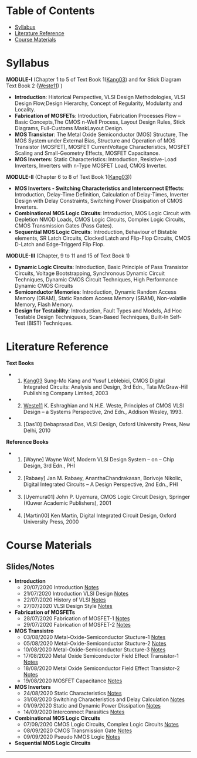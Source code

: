 # Table of Contents
- [Syllabus](#Syllabus)
- [Literature Reference](#Literature-Reference)
- [Course Materials](#Class-Material)

# Syllabus
**MODULE-I** (Chapter 1 to 5 of Text Book 1([Kang03]) and for Stick Diagram Text Book 2 ([Weste11]) )
- **Introduction**: Historical Perspective, VLSI Design Methodologies, VLSI Design Flow,Design
Hierarchy, Concept of Regularity, Modularity and Locality.
- **Fabrication of MOSFETs**: Introduction, Fabrication Processes Flow – Basic Concepts,The
CMOS n-Well Process, Layout Design Rules, Stick Diagrams, Full-Customs MaskLayout
Design.
- **MOS Transistor**: The Metal Oxide Semiconductor (MOS) Structure, The MOS System under
External Bias, Structure and Operation of MOS Transistor (MOSFET), MOSFET CurrentVoltage Characteristics, MOSFET Scaling and Small-Geometry Effects, MOSFET Capacitance.
- **MOS Inverters**: Static Characteristics: Introduction, Resistive-Load Inverters, Inverters
with n-Type MOSFET Load, CMOS Inverter.

**MODULE-II** (Chapter 6 to 8 of Text Book 1([Kang03]))
- **MOS Inverters - Switching Characteristics and Interconnect Effects**: Introduction, Delay-Time Definition, Calculation of Delay-Times, Inverter Design with Delay Constraints, Switching Power Dissipation of CMOS Inverters.
- **Combinational MOS Logic Circuits**: Introduction, MOS Logic Circuit with Depletion NMOD Loads, CMOS Logic Circuits, Complex Logic Circuits, CMOS Transmission Gates (Pass Gates).
- **Sequential MOS Logic Circuits**: Introduction, Behaviour of Bistable elements, SR Latch Circuits, Clocked Latch and Flip-Flop Circuits, CMOS D-Latch and Edge-Triggerd Flip Flop.

**MODULE-III** (Chapter, 9 to 11 and 15 of Text Book 1)
- **Dynamic Logic Circuits**: Introduction, Basic Principle of Pass Transistor Circuits, Voltage Bootstrapping, Synchronous Dynamic Circuit Techniques, Dynamic CMOS Circuit Techniques, High Performance Dynamic CMOS Circuits
- **Semiconductor Memories**: Introduction, Dynamic Random Access Memory (DRAM), Static Random Access Memory (SRAM), Non-volatile Memory, Flash Memory.
- **Design for Testability**: Introduction, Fault Types and Models, Ad Hoc Testable Design Techniquues, Scan-Based Techniques, Built-In Self-Test (BIST) Techniques.

# Literature Reference
**Text Books**
  - 1. [Kang03] Sung-Mo Kang and Yusuf Leblebici, CMOS Digital Integrated Circuits: Analysis and Design, 3rd Edn., Tata McGraw-Hill Publishing Company Limited, 2003
  - 2. [Weste11] K. Eshraghian and N.H.E. Weste, Principles of CMOS VLSI Design – a Systems Perspective, 2nd Edn., Addison Wesley, 1993.
  - 3. [Das10] Debaprasad Das, VLSI Design, Oxford University Press, New Delhi, 2010
  
**Reference Books**
- 1. [Wayne] Wayne Wolf, Modern VLSI Design System – on – Chip Design, 3rd Edn., PHI
- 2. [Rabaey] Jan M. Rabaey, AnanthaChandrakasan, Borivoje Nikolic, Digital Integrated Circuits – A
Design Perspective, 2nd Edn., PHI
- 3. [Uyemura01] John P. Uyemura, CMOS Logic Circuit Design, Springer (Kluwer Academic Publishers),
2001
- 4. [Martin00] Ken Martin, Digital Integrated Circuit Design, Oxford University Press, 2000

# Course Materials 
## Slides/Notes
- **Introduction**
  - 20/07/2020  Introduction [Notes](https://www.dropbox.com/s/mu4fs65j3ceway1/2020-0720-15VLSI7T-Introduction.pdf)
  - 21/07/2020 Introduction VLSI Design [Notes](https://www.dropbox.com/s/uilc6kyxp7bkxol/2020-0721-15VLSI7T-Introduction-to-VLSI-Design.pdf)
  - 22/07/2020 History of VLSI [Notes](https://www.dropbox.com/s/n7j9bo3hnnm29xb/2020-0721-15VLSI7T-Module1-Lecture1-History-of-VLSI.pdf)
  - 27/07/2020 VLSI Design Style [Notes](https://www.dropbox.com/s/9t98ds4sgqe2i6j/2020-0727-15VLSI7T-Module4-Lecture1-VLSI-Design-Style.pdf)
- **Fabrication of MOSFETs**
  - 28/07/2020 Fabrication of MOSFET-1 [Notes](https://www.dropbox.com/s/cgp9dgpaib12ozk/2020-0728-15VLSI7T-Module1-Lecture2-Fabrication-of-MOSFET.pdf)
  - 29/07/2020 Fabrication of MOSFET-2 [Notes](https://www.dropbox.com/s/lhjo31l4473t56a/2020-0729-15VLSI7T-Module1-Lecture3-Fabrication-of-MOSFET.pdf)
- **MOS Transistro**
  - 03/08/2020 Metal-Oxide-Semiconductor Stucture-1 [Notes](https://www.dropbox.com/s/ntcueemzmsbx9vb/2020-0803-15VLSI7T-Module1-Lecture-4-5-MOS-Transistor.pdf)
  - 05/08/2020 Metal-Oxide-Semiconductor Stucture-2 [Notes](https://www.dropbox.com/s/85kswvq4ejs08ha/2020-0805-15VLSI7T-Module1-Lecture6-MOS-Transistor.pdf)
  - 10/08/2020 Metal-Oxide-Semiconductor Stucture-3 [Notes](https://www.dropbox.com/s/xcipyfkiis1fbo5/2020-0810-15VLSI7T-Module1-Lecture7-8-MOS-Transistor.pdf)
  - 17/08/2020 Metal Oxide Semiconductor Field Effect Transistor-1 [Notes](https://www.dropbox.com/s/23z0n3p068hkgul/2020-0817-15VLSI7T-Module1-Lecture9-10-MOSFET.pdf)
  - 18/08/2020 Metal Oxide Semiconductor Field Effect Transistor-2 [Notes](https://www.dropbox.com/s/mqzd1o6u5y8qprn/2020-0818-15VLSI7T-Module1-Lecture11-12-MOSFET.pdf)
  - 19/08/2020 MOSFET Capacitance [Notes](https://www.dropbox.com/s/xxci3s9zu62b042/2020-0819-15VLSI7T-Module1-Lecture13-MOSFET-Capacitance.pdf)
- **MOS Inverters**
  - 24/08/2020 Static Characteristics [Notes](https://www.dropbox.com/s/6bosq72c78s964j/2020-0824-15VLSI7T-Module1-Lecture14-15-Inverter-Static.pdf)
  - 31/08/2020 Switching Characteristics and Delay Calculation [Notes](https://www.dropbox.com/s/ictagcl13jpd62v/2020-0831-15VLSI7T-Module1-Lecture16-17-Inverter-switching.pdf)
  - 01/09/2020 Static and Dynamic Power Dissipation [Notes](https://www.dropbox.com/s/yasjc7athn4gggx/2020-0901-15VLSI7T-Module1-Lecture18-19-Dynamic-Power.pdf)
  - 14/09/2020 Interconnect Parasitics [Notes](https://www.dropbox.com/s/1vicae5kih5flm0/2020-0914-15VLSI7T-Module4-Lecture3-Interconnect-Parasitics.pdf)
- **Combinational MOS Logic Circuits**
  - 07/09/2020 CMOS Logic Circuits, Complex Logic Circuits [Notes](https://www.dropbox.com/s/tpdidw4rtuvk9f4/2020-0907-15VLSI7T-Module2-Lecture20-21-Combinational-Logic.pdf)
  - 08/09/2020 CMOS Transmission Gate [Notes](https://www.dropbox.com/s/8xkxupbchyv9m9s/2020-0908-15VLSI7T-Module2-Lecture22-23-Transmission-Gate.pdf)
  - 09/09/2020 Pseudo NMOS Logic [Notes](https://www.dropbox.com/s/d0fsj5oyyjygusu/2020-0909-15VLSI7T-Module2-Lecture24-Pseudo-NMOS-Logic.pdf)
- **Sequential MOS Logic Circuits**
  
  


* * *
[Kang03]:       https://www.dropbox.com/s/50bgttdqbfbtgek/Kang-CMOS-DigitalICAnalysis%26Design-McGraw-2nd-2003.pdf
[Weste11]:      https://www.dropbox.com/s/ard8jntcpq1pt45/Weste-Harris-CMOS-VLSI-design-Pearson-4thEd-2011.pdf
[Clein00]:      https://www.dropbox.com/s/xw2yi6khzm1jj5m/Clein-cmos-ic-layout-concepts-methodologies-and-tools-2000.pdf

